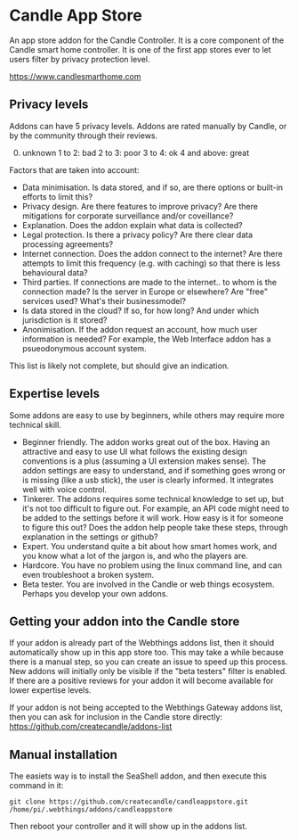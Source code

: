 # Candle App Store

An app store addon for the Candle Controller. It is a core component of the Candle smart home controller. It is one of the first app stores ever to let users filter by privacy protection level.

https://www.candlesmarthome.com


## Privacy levels

Addons can have 5 privacy levels. Addons are rated manually by Candle, or by the community through their reviews.

0. unknown
1 to 2: bad
2 to 3: poor
3 to 4: ok
4 and above: great


Factors that are taken into account:
- Data minimisation. Is data stored, and if so, are there options or built-in efforts to limit this?
- Privacy design. Are there features to improve privacy? Are there mitigations for corporate surveillance and/or coveillance?
- Explanation. Does the addon explain what data is collected? 
- Legal protection. Is there a privacy policy? Are there clear data processing agreements?
- Internet connection. Does the addon connect to the internet? Are there attempts to limit this frequency (e.g. with caching) so that there is less behavioural data?
- Third parties. If connections are made to the internet.. to whom is the connection made? Is the server in Europe or elsewhere? Are "free" services used? What's their businessmodel?
- Is data stored in the cloud? If so, for how long? And under which jurisdiction is it stored?
- Anonimisation. If the addon request an account, how much user information is needed? For example, the Web Interface addon has a psueodonymous account system.

This list is likely not complete, but should give an indication.


## Expertise levels

Some addons are easy to use by beginners, while others may require more technical skill.

- Beginner friendly. The addon works great out of the box. Having an attractive and easy to use UI what follows the existing design conventions is a plus (assuming a UI extension makes sense). The addon settings are easy to understand, and if something goes wrong or is missing (like a usb stick), the user is clearly informed. It integrates well with voice control.
- Tinkerer. The addons requires some technical knowledge to set up, but it's not too difficult to figure out. For example, an API code might need to be added to the settings before it will work. How easy is it for someone to figure this out? Does the addon help people take these steps, through explanation in the settings or github?
- Expert. You understand quite a bit about how smart homes work, and you know what a lot of the jargon is, and who the players are. 
- Hardcore. You have no problem using the linux command line, and can even troubleshoot a broken system.
- Beta tester. You are involved in the Candle or web things ecosystem. Perhaps you develop your own addons.



## Getting your addon into the Candle store

If your addon is already part of the Webthings addons list, then it should automatically show up in this app store too. This may take a while because there is a manual step, so you can create an issue to speed up this process. New addons will initially only be visible if the "beta testers" filter is enabled. If there are a positive reviews for your addon it will become available for lower expertise levels.

If your addon is not being accepted to the Webthings Gateway addons list, then you can ask for inclusion in the Candle store directly:
https://github.com/createcandle/addons-list




## Manual installation

The easiets way is to install the SeaShell addon, and then execute this command in it:

`git clone https://github.com/createcandle/candleappstore.git /home/pi/.webthings/addons/candleappstore`

Then reboot your controller and it will show up in the addons list.

